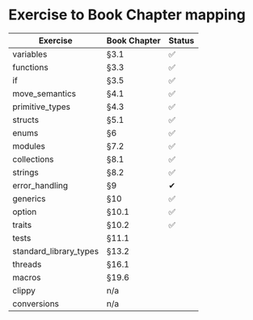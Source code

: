 # Exercise to Book Chapter mapping

| Exercise               | Book Chapter | Status |
| ---------------------- | ------------ | ------ |
| variables              | §3.1         | ✅     |
| functions              | §3.3         | ✅     |
| if                     | §3.5         | ✅     |
| move_semantics         | §4.1         | ✅     |
| primitive_types        | §4.3         | ✅     |
| structs                | §5.1         | ✅     |
| enums                  | §6           | ✅     |
| modules                | §7.2         | ✅     |
| collections            | §8.1         | ✅     |
| strings                | §8.2         | ✅     |
| error_handling         | §9           | ✔      |
| generics               | §10          | ✅     |
| option                 | §10.1        | ✅     |
| traits                 | §10.2        | ✅     |
| tests                  | §11.1        |        |
| standard_library_types | §13.2        |        |
| threads                | §16.1        |        |
| macros                 | §19.6        |        |
| clippy                 | n/a          |        |
| conversions            | n/a          |        |
